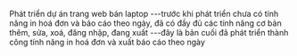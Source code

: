 Phát triển dự án trang web bán laptop
---trước khi phát triển chưa có tính năng in hoá đơn và báo cáo theo ngày, đã có đầy đủ các tính năng cơ bản thêm, sửa, xoá, đăng nhập, đang xuất 
---đây là bản cuối đã phát triển thành công tính năng in hoá đơn và xuất báo cáo theo ngày
